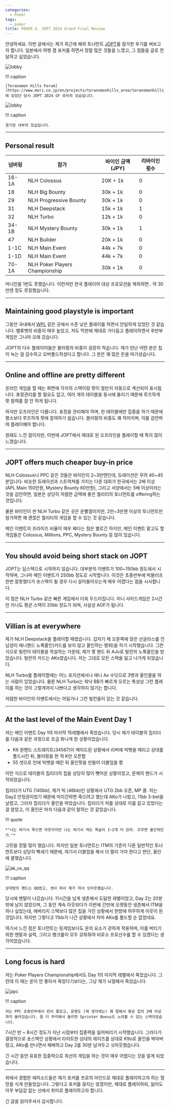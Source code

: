 ```yaml
---
categories:
  - Poker
tags:
  - poker
title: POKER 4. JOPT 2024 Grand Final Review
---
```


안녕하세요.
이번 글에서는 제가 최근에 해외 토너먼트 [JOPT](https://japanopenpoker.com/)를 참가한 후기를 써보고자 합니다.
일본에서 여행 겸 포커를 하면서 정말 많은 것들을 느꼈고, 그 점들을 글로 전달하고 싶었습니다.

![lobby](/assets/posts/poker/jopt2024gf/lobby.jpg)

!!! caption

    [Toranomon Hills Forum](https://www.mori.co.jp/en/projects/toranomonhills_area/toranomonhills_moritower/)에 있었던 당시 JOPT 2024 GF 로비의 모습입니다.

![lobby](/assets/posts/poker/jopt2024gf/room.jpg)

!!! caption

    경기장 내부의 모습입니다.

<!-- more -->
---

## Personal result

넘버링 | 참가 | 바이인 금액(JPY) | 리바이인 횟수 |
--- | --- | --- | --- |
16-1A | NLH Colossus | 20K + 1k | 0
18 | NLH Big Bounty | 30k + 1k | 0
29 | NLH Progressive Bounty | 30k + 1k | 0
31 | NLH Deepstack | 15k + 1k | 1
32 | NLH Turbo | 12k + 1k | 0
34-1B | NLH Mystery Bounty | 30k + 1k | 1
47 | NLH Builder | 20k + 1k | 0
1-1C | NLH Main Event | 44k + 7k | 0
1-1D | NLH Main Event | 44k + 7k | 0
70-1A | NLH Poker Players Championship | 30k + 1k | 0

머니인을 1번도 못했습니다. 이런저런 한국 플레이어 대상 프로모션을 제외하면.. 약 30만엔 정도 루징했습니다.

---

## Maintaining good playstyle is important

그동안 국내에서 [WPL](https://wpl.winjoygame.com/) 같은 곳에서 수준 낮은 플레이를 하면서 안일하게 있었던 것 같습니다. 밸류뱃의 비중이 매우 높았고, 저도 막판에 제대로 가다듬고 플레이하면서 후반부 게임은 그나마 오래 갔습니다.

JOPT의 다수 플레이어들은 블러핑의 비중이 굉장히 적습니다.
제가 만난 어떤 분은 칩이 녹는 걸 감수하고 오버폴드하셨다고 합니다.
그 분은 꽤 많은 돈을 따가셨습니다.

---

## Online and offline are pretty different

온라인 게임을 할 때는 화면에 각자의 스택이랑 팟이 얼만지 자동으로 계산되어 표시됩니다. 표정관리를 할 필요도 없고, 여러 개의 테이블을 동시에 돌리기 때문에 루즈하게 팟 참여를 잘 안 하게 됩니다.

하지만 오프라인은 다릅니다. 표정을 관리해야 하며, 한 테이블에만 집중을 하기 때문에 평소보다 루즈하게 팟에 참여하기 쉽습니다.
블러핑의 비중도 꽤 적어지며, 이를 감안하여 플레이해야 합니다.

원래도 느낀 점이지만, 이번에 JOPT에서 제대로 된 오프라인을 플레이할 때 특히 많이 느꼈습니다.

---

## JOPT offers much cheaper buy-in price

NLH Colossus나 PPC 같은 것들은 바이인이 2~3만엔인데, 듀레이션은 무려 40~45분입니다.
비슷한 듀레이션과 스트럭쳐를 가지는 다른 대회가 한국에서는 2배 이상(APL Main 150만원, Mystery Bounty 60만원),
그리고 서양에서는 5배 이상이라는 것을 감안하면,
일본은 상당히 저렴한 금액에 좋은 퀄리티의 토너먼트를 offering하는 것입니다.

물론 바이인이 싼 NLH Turbo 같은 곳은 운빨겜이지만, 2만~3만엔 이상의 토너먼트만 참가하면 꽤 괜찮은 퀄리티의 게임을 할 수 있는 것 같습니다.

메인 이벤트의 프라이즈 비율이 매우 짜다는 점은 별로긴 하지만, 메인 이벤트 말고도 할 게임들은 Colossus, Millions, PPC, Mystery Bounty 등 많이 있습니다.

---

## You should avoid being short stack on JOPT

JOPT는 딥스택으로 시작하지 않습니다. 대부분의 이벤트가 100~150bb 정도에서 시작하며, 그나마 메인 이벤트가 250bb 정도로 시작합니다.
이것은 초중반부에 빅블러프 한번 잘못했다가 숏스택이 될 경우 다시 살아돌아오는게 매우 어렵다는 점을 시사합니다.

이 점은 NLH Turbo 같은 빠른 게임에서 더욱 두드러집니다. 미니 사이드게임은 2시간만 지나도 평균 스택이 20bb 정도가 되며, 사실상 AOF가 됩니다.

---

## Villian is at everywhere

제가 NLH Deepstack을 플레이할 때였습니다.
갑자기 제 오른쪽에 앉은 선글라스를 낀 남성이 애니핸드 노룩올인(카드를 보지 않고 올인하는 행위)을 하기 시작했습니다.
그런 식으로 빌런이 테이블을 학살하는 가운데, 제가 몇 핸드 뒤 AJo로 빌런의 노룩올인을 받았습니다.
빌런의 카드는 AKo였습니다. 저는 그대로 모든 스택을 잃고 나가게 되었습니다.

NLH Turbo를 플레이할때는 어느 포지션에서나 애니 Ax 수딧으로 3뱃과 올인콜을 하는 사람이 있었습니다.
물론 NLH Turbo는 워낙 BB가 빠르게 오르는 특성상 그런 플레이를 하는 것이 그렇게까지 나쁘다고 생각하지 않기는 합니다.

저렴한 바이인의 이벤트에서는 어딜가나 그런 빌런들이 있는 것 같습니다.

---

## At the last level of the Main Event Day 1

저는 메인 이벤트 Day 1의 마지막 15레벨에서 죽었습니다.
당시 제가 테이블의 칩리더를 다음과 같은 과정으로 조금 화나게 한 상황이었습니다.

- K6 원핸드 스트레이트(34567)이 메이드된 상황에서 리버에 빅뱃을 때리고 상대를 폴드시킨 뒤, 블러핑을 한 척 K만 오픈함
- 55 셋으로 턴에 빅뱃을 때린 뒤 올인팟을 만들어 더블업을 함

이런 식으로 테이블의 칩리더의 칩을 상당히 많이 뺏어온 상황이었고, 문제의 핸드가 시작되었습니다.

칩리더가 UTG (140bb), 제가 빅 (46bb)인 상황에서 UTG 2bb 오픈, MP 콜. 저는 Day2 안정권이었기 때문에 어지간하면 죽으려고 했는데 AKo가 나왔고, 11bb 3-bet을 날렸고, 그러자 칩리더가 올인을 박았습니다. 칩리더가 저를 상대로 이를 갈고 있었다는 걸 알았고, 이 올인은 마치 다음과 같이 말하는 것 같았습니다.

!!! quote

    *"너는 여기서 죽으면 아웃이지만 나는 여기서 져도 목숨이 1~2개 더 있어. 꼬우면 올인하던가."*

고민을 정말 많이 했습니다. 하지만 일본 토너먼트는 ITM의 기준이 다른 일반적인 토너먼트보다 상당히 빡세기 때문에, 여기서 더블업을 해서 더 멀리 가야 한다고 판단, 올인에 콜했습니다.

![ak_vs_qq](/assets/posts/poker/jopt2024gf/ak_vs_qq.jpg)

!!! caption

    상대방의 핸드는 QQ였고, 셋이 떠서 제가 져서 싯아웃했습니다.

당시에 멘탈이 나갔습니다.
11시간을 넘게 생존해서 도달한 레벨이었고, Day 2는 20분밖에 남지 않았으며, 그 동안 계속 아웃되다가 이번에 간만에 오랫동안 생존해서 ITM을 하나 싶었는데, 에버리지 스택보다 많은 칩을 가진 상황에서 한방에 허무하게 아웃이 된 것입니다.
하지만 그렇다고 11bb가 나간 상황에서 차마 AKo를 폴드할 순 없었네요.

여기서 느낀 점은 토너먼트는 링게임보다도 운의 요소가 강하게 작용하며, 이를 버티기 위한 멘탈과 실력, 그리고 뱅크롤이 모두 갖춰줘야 비로소 프로선수를 할 수 있겠다는 생각이었습니다.

---

## Long focus is hard

저는 Poker Players Championship에서도 Day 1의 마지막 레벨에서 죽었습니다.
그런데 이 때는 운이 안 좋아서 죽었다기보다는, 그냥 제가 뇌절해서 죽었습니다.

![ppc](/assets/posts/poker/jopt2024gf/ppc.jpg)

!!! caption

    저는 PPC 초중반부에서 런이 좋았고, 운영도 (제 생각에는) 꽤 잘해서 평균 칩의 3배 이상까지 올라갔습니다. 좀 더 무리해서 올리면 Sprinter Bonus도 노려볼 수 있는 스택이었습니다.

7시간 반 ~ 8시간 정도가 지난 시점부터 집중력을 잃어버리기 시작했습니다.
그러다가 결정적으로 숏스택인 상황에서 타이트한 상대의 레이즈를 상대로 K9o로 올인을 박아버렸고, AKo를 만나면서 패배하고 Day 2를 30분 남겨두고 싯아웃했습니다.

긴 시간 동안 유효한 집중력으로 최선의 게임을 하는 것이 매우 어렵다는 것을 알게 되었습니다.

---

위에서 경험한 에피소드들은 제가 포커를 프로의 마인드로 제대로 플레이하고자 하는 열망을 식게 만들었습니다.
그렇다고 포커를 끊지는 않겠지만, 제대로 플레이하되, 잃어도 아무 부담감 없는 선에서 취미로 플레이하고자 합니다.

긴 글을 읽어주셔서 감사합니다.
